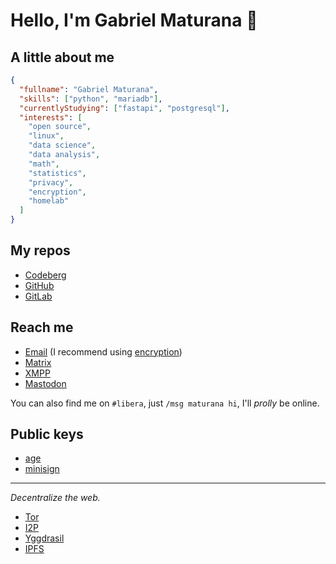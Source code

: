 # Hello, I'm Gabriel Maturana 👋

## A little about me

```json
{
  "fullname": "Gabriel Maturana", 
  "skills": ["python", "mariadb"],
  "currentlyStudying": ["fastapi", "postgresql"],
  "interests": [
    "open source",
    "linux",
    "data science",
    "data analysis",
    "math",
    "statistics",
    "privacy",
    "encryption",
    "homelab"
  ]
}
```

## My repos

- [Codeberg](https://codeberg.org/imMaturana)
- [GitHub](https://github.com/imMaturana)
- [GitLab](https://gitlab.com/imMaturana)

## Reach me

- [Email](mailto:me@maturn.simplelogin.com) (I recommend using [encryption](#public-keys))
- [Matrix](https://matrix.to/#/@maturana_:matrix.org)
- [XMPP](xmpp:maturana@conversations.im?omemo-sid-682227059=0916e6f80cbdfb38adc4a04eb16eb0ce92014850eb476f1fd69c3ce1199e4a47)
- [Mastodon](https://bolha.us/@maturana)

You can also find me on `#libera`, just `/msg maturana hi`, I'll _prolly_ be online.

## Public keys

- [age](https://codeberg.org/imMaturana/public-keys/raw/branch/master/age-pubkey.txt)
- [minisign](https://codeberg.org/imMaturana/public-keys/raw/branch/master/minisign.pub)

---

_Decentralize the web._

- [Tor](https://torproject.org)
- [I2P](https://geti2p.net)
- [Yggdrasil](https://yggdrasil-network.github.io)
- [IPFS](https://ipfs.tech)
